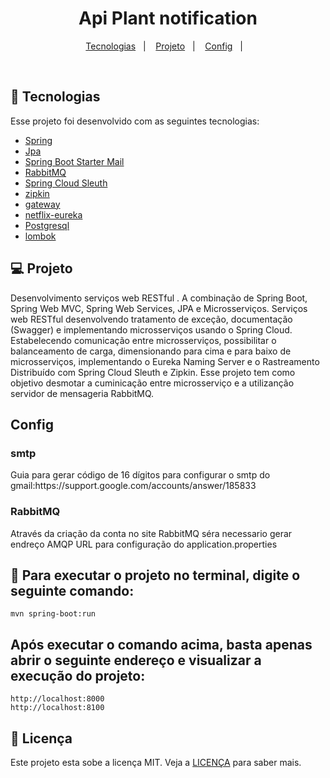 <h1 align="center">
  Api Plant notification
</h1>


<p align="center">
  <a href="#-tecnologias">Tecnologias</a>&nbsp;&nbsp;&nbsp;|&nbsp;&nbsp;&nbsp;
  <a href="#-projeto">Projeto</a>&nbsp;&nbsp;&nbsp;|&nbsp;&nbsp;&nbsp;
  <a href="#Config">Config</a>&nbsp;&nbsp;&nbsp;|&nbsp;&nbsp;&nbsp;
</p>


<br>


## 🚀 Tecnologias

Esse projeto foi desenvolvido com as seguintes tecnologias:

- [Spring](https://spring.io/)
- [Jpa](https://spring.io/projects/spring-data-redis)
- [Spring Boot Starter Mail](https://mvnrepository.com/artifact/org.springframework.boot/spring-boot-starter-mail)
- [RabbitMQ](https://www.rabbitmq.com/)
- [Spring Cloud Sleuth](https://spring.io/projects/spring-cloud-sleuth)
- [zipkin](https://zipkin.io/)
- [gateway](https://spring.io/projects/spring-cloud-gateway)
- [netflix-eureka](https://spring.io/projects/spring-cloud-sleuth)
- [Postgresql](https://www.postgresql.org/)
- [lombok](https://projectlombok.org/)


## 💻 Projeto

Desenvolvimento serviços web RESTful . A combinação de Spring Boot, Spring Web MVC, Spring Web Services,
JPA e Microsserviços. Serviços web RESTful desenvolvendo tratamento de exceção, 
documentação (Swagger) e implementando microsserviços usando o Spring Cloud. 
Estabelecendo comunicação entre microsserviços, possibilitar o balanceamento de carga, 
dimensionando para cima e para baixo de microsserviços, 
implementando o Eureka Naming Server e o Rastreamento Distribuído com Spring Cloud Sleuth e Zipkin. 
Esse projeto tem como objetivo desmotar a cuminicação entre microsserviço e a utilizanção servidor de mensageria RabbitMQ.


## Config
<h3>smtp</h3>
Guia para gerar código de 16 dígitos para 
configurar o smtp do gmail:https://support.google.com/accounts/answer/185833
<h3>RabbitMQ</h3>
Através da criação da conta no site RabbitMQ séra necessario gerar endreço AMQP URL para configuração do application.properties

## :hammer: Para executar o projeto no terminal, digite o seguinte comando:

```shell script
mvn spring-boot:run 
```

## Após executar o comando acima, basta apenas abrir o seguinte endereço e visualizar a execução do projeto:

```
http://localhost:8000
http://localhost:8100
```



## 📝 Licença

Este projeto esta sobe a licença MIT. Veja a [LICENÇA](https://opensource.org/licenses/MIT) para saber mais.



